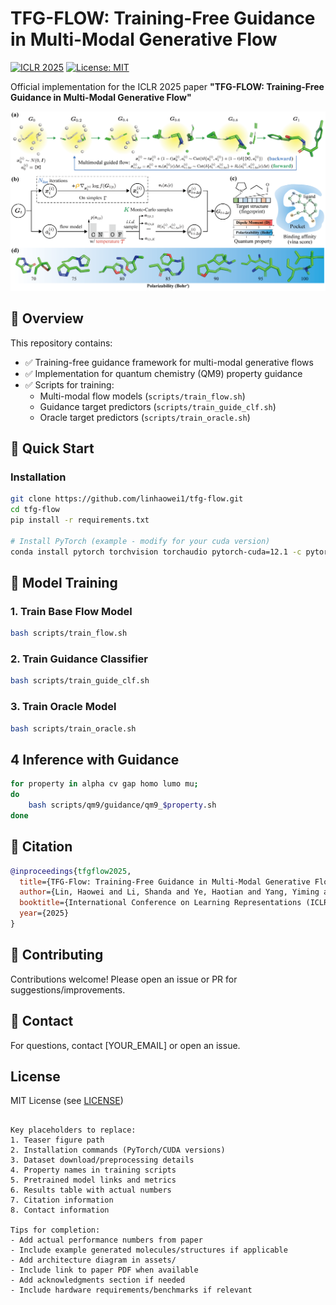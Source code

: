 # TFG-FLOW: Training-Free Guidance in Multi-Modal Generative Flow

[![ICLR 2025](https://img.shields.io/badge/ICLR-2025-blue)](https://iclr.cc/)
[![License: MIT](https://img.shields.io/badge/License-MIT-yellow.svg)](LICENSE)

Official implementation for the ICLR 2025 paper **"TFG-FLOW: Training-Free Guidance in Multi-Modal Generative Flow"**

![Teaser Figure](assets/teaser.png) <!-- Replace with actual figure path -->

## 📌 Overview

This repository contains:

- ✅ Training-free guidance framework for multi-modal generative flows
- ✅ Implementation for quantum chemistry (QM9) property guidance
- ✅ Scripts for training:
  - Multi-modal flow models (`scripts/train_flow.sh`)
  - Guidance target predictors (`scripts/train_guide_clf.sh`)
  - Oracle target predictors (`scripts/train_oracle.sh`)

## 🚀 Quick Start

### Installation
```bash
git clone https://github.com/linhaowei1/tfg-flow.git
cd tfg-flow
pip install -r requirements.txt

# Install PyTorch (example - modify for your cuda version)
conda install pytorch torchvision torchaudio pytorch-cuda=12.1 -c pytorch -c nvidia
```

## 🧠 Model Training

### 1. Train Base Flow Model
```bash
bash scripts/train_flow.sh
```

### 2. Train Guidance Classifier
```bash
bash scripts/train_guide_clf.sh
```

### 3. Train Oracle Model
```bash
bash scripts/train_oracle.sh
```

## 4 Inference with Guidance
```bash
for property in alpha cv gap homo lumo mu;
do
    bash scripts/qm9/guidance/qm9_$property.sh
done
```

## 📖 Citation
```bibtex
@inproceedings{tfgflow2025,
  title={TFG-Flow: Training-Free Guidance in Multi-Modal Generative Flow},
  author={Lin, Haowei and Li, Shanda and Ye, Haotian and Yang, Yiming and Ermon, Stefano and Liang, Yitao and Ma, Jianzhu},
  booktitle={International Conference on Learning Representations (ICLR)},
  year={2025}
}
```

## 🤝 Contributing
Contributions welcome! Please open an issue or PR for suggestions/improvements.

## 📧 Contact
For questions, contact [YOUR_EMAIL] or open an issue.

## License
MIT License (see [LICENSE](LICENSE))
```

Key placeholders to replace:
1. Teaser figure path
2. Installation commands (PyTorch/CUDA versions)
3. Dataset download/preprocessing details
4. Property names in training scripts
5. Pretrained model links and metrics
6. Results table with actual numbers
7. Citation information
8. Contact information

Tips for completion:
- Add actual performance numbers from paper
- Include example generated molecules/structures if applicable
- Add architecture diagram in assets/
- Include link to paper PDF when available
- Add acknowledgments section if needed
- Include hardware requirements/benchmarks if relevant